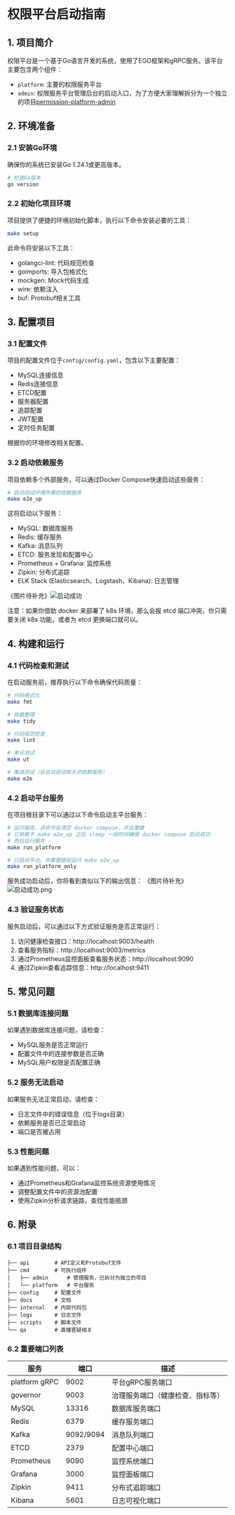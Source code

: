 # 权限平台启动指南

## 1. 项目简介

权限平台是一个基于Go语言开发的系统，使用了EGO框架和gRPC服务。该平台主要包含两个组件：
- `platform`: 主要的权限服务平台
- `admin`: 权限服务平台管理后台的启动入口，为了方便大家理解拆分为一个独立的项目[permission-platform-admin](https://gitee.com/flycash/permission-platform-admin) 

## 2. 环境准备

### 2.1 安装Go环境

确保你的系统已安装Go 1.24.1或更高版本。

```bash
# 检查Go版本
go version
```

### 2.2 初始化项目环境

项目提供了便捷的环境初始化脚本，执行以下命令安装必要的工具：

```bash
make setup
```

此命令将安装以下工具：
- golangci-lint: 代码规范检查
- goimports: 导入包格式化
- mockgen: Mock代码生成
- wire: 依赖注入
- buf: Protobuf相关工具

## 3. 配置项目

### 3.1 配置文件

项目的配置文件位于`config/config.yaml`，包含以下主要配置：

- MySQL连接信息
- Redis连接信息
- ETCD配置
- 服务器配置
- 追踪配置
- JWT配置
- 定时任务配置

根据你的环境修改相关配置。

### 3.2 启动依赖服务

项目依赖多个外部服务，可以通过Docker Compose快速启动这些服务：

```bash
# 启动测试环境所需的依赖服务
make e2e_up
```

这将启动以下服务：
- MySQL: 数据库服务
- Redis: 缓存服务
- Kafka: 消息队列
- ETCD: 服务发现和配置中心
- Prometheus + Grafana: 监控系统
- Zipkin: 分布式追踪
- ELK Stack (Elasticsearch、Logstash、Kibana): 日志管理

《图片待补充》![启动成功](imgs/make_e2e.png)

注意：如果你借助 docker 来部署了 k8s 环境，那么会报 etcd 端口冲突，你只需要关闭 k8s 功能，或者为 etcd 更换端口就可以。

## 4. 构建和运行

### 4.1 代码检查和测试

在启动服务前，推荐执行以下命令确保代码质量：

```bash
# 代码格式化
make fmt

# 依赖整理
make tidy

# 代码规范检查
make lint

# 单元测试
make ut

# 集成测试（会自动启动和关闭依赖服务）
make e2e
```

### 4.2 启动平台服务

在项目根目录下可以通过以下命令启动主平台服务：

```bash
# 运行服务，该命令会清空 docker compose，并且重建
# 它依赖于 make e2e_up 之后 sleep 一段时间确保 docker compose 启动成功
# 而后运行服务
make run_platform

# 只启动平台，你需要提前运行 make e2e_up
make run_platform_only
```

服务成功启动后，你将看到类似以下的输出信息：
《图片待补充》 ![启动成功.png](imgs/make_run_platform.png)

### 4.3 验证服务状态

服务启动后，可以通过以下方式验证服务是否正常运行：

1. 访问健康检查接口：http://localhost:9003/health
2. 查看服务指标：http://localhost:9003/metrics
3. 通过Prometheus监控面板查看服务状态：http://localhost:9090
4. 通过Zipkin查看追踪信息：http://localhost:9411

## 5. 常见问题

### 5.1 数据库连接问题

如果遇到数据库连接问题，请检查：
- MySQL服务是否正常运行
- 配置文件中的连接参数是否正确
- MySQL用户权限是否配置正确

### 5.2 服务无法启动

如果服务无法正常启动，请检查：
- 日志文件中的错误信息（位于logs目录）
- 依赖服务是否已正常启动
- 端口是否被占用

### 5.3 性能问题

如果遇到性能问题，可以：
- 通过Prometheus和Grafana监控系统资源使用情况
- 调整配置文件中的资源池配置
- 使用Zipkin分析请求链路，查找性能瓶颈

## 6. 附录

### 6.1 项目目录结构

```
├── api        # API定义和Protobuf文件
├── cmd        # 可执行组件
│   ├── admin      # 管理服务，已拆分为独立的项目
│   └── platform   # 平台服务
├── config     # 配置文件
├── docs       # 文档
├── internal   # 内部代码包
├── logs       # 日志文件
├── scripts    # 脚本文件
└── qa         # 直播答疑相关
```

### 6.2 重要端口列表

| 服务 | 端口 | 描述 |
|-----|-----|-----|
| platform gRPC | 9002 | 平台gRPC服务端口 |
| governor | 9003 | 治理服务端口（健康检查、指标等） |
| MySQL | 13316 | 数据库服务端口 |
| Redis | 6379 | 缓存服务端口 |
| Kafka | 9092/9094 | 消息队列端口 |
| ETCD | 2379 | 配置中心端口 |
| Prometheus | 9090 | 监控系统端口 |
| Grafana | 3000 | 监控面板端口 |
| Zipkin | 9411 | 分布式追踪端口 |
| Kibana | 5601 | 日志可视化端口 |
